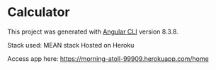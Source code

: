 # Calculator

This project was generated with [Angular CLI](https://github.com/angular/angular-cli) version 8.3.8.

Stack used: MEAN stack
Hosted on Heroku

Access app here: https://morning-atoll-99909.herokuapp.com/home
